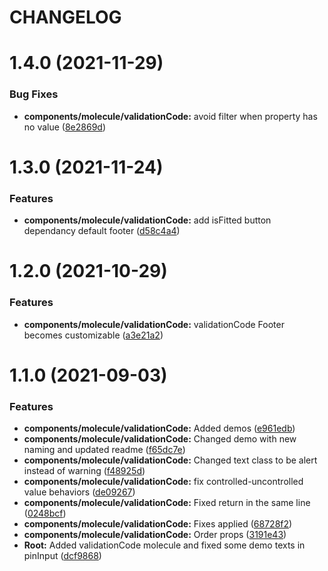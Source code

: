 # CHANGELOG

# 1.4.0 (2021-11-29)


### Bug Fixes

* **components/molecule/validationCode:** avoid filter when property has no value ([8e2869d](https://github.com/SUI-Components/sui-components/commit/8e2869d308af30bcbdd97c1e5428bccf3fa376af))



# 1.3.0 (2021-11-24)


### Features

* **components/molecule/validationCode:** add isFitted button dependancy default footer ([d58c4a4](https://github.com/SUI-Components/sui-components/commit/d58c4a45c6e1d5d651ca2d0e9eed6ce7f667ba8d))



# 1.2.0 (2021-10-29)


### Features

* **components/molecule/validationCode:** validationCode Footer becomes customizable ([a3e21a2](https://github.com/SUI-Components/sui-components/commit/a3e21a2c5f88dab5f2574d8e24c98a4c1f8f6fbc))



# 1.1.0 (2021-09-03)


### Features

* **components/molecule/validationCode:** Added demos ([e961edb](https://github.com/SUI-Components/sui-components/commit/e961edbafa7b51829500ab4dab9d8f85d6e04a94))
* **components/molecule/validationCode:** Changed demo with new naming and updated readme ([f65dc7e](https://github.com/SUI-Components/sui-components/commit/f65dc7e4c31acaf48099e8a8a58f225012c888fe))
* **components/molecule/validationCode:** Changed text class to be alert instead of warning ([f48925d](https://github.com/SUI-Components/sui-components/commit/f48925d83e3a4c6364e23c094f056908b304dcd2))
* **components/molecule/validationCode:** fix controlled-uncontrolled value behaviors ([de09267](https://github.com/SUI-Components/sui-components/commit/de09267a5ab9dd64774932c9ee290a7dc9da15cc))
* **components/molecule/validationCode:** Fixed return in the same line ([0248bcf](https://github.com/SUI-Components/sui-components/commit/0248bcf10a4ffec2452c755da91b82d48093bece))
* **components/molecule/validationCode:** Fixes applied ([68728f2](https://github.com/SUI-Components/sui-components/commit/68728f28b932574ca0216b82589ac196fdf3029b))
* **components/molecule/validationCode:** Order props ([3191e43](https://github.com/SUI-Components/sui-components/commit/3191e432ee4f7eef595bd8c8f7d1d1651d438cb8))
* **Root:** Added validationCode molecule and fixed some demo texts in pinInput ([dcf9868](https://github.com/SUI-Components/sui-components/commit/dcf9868a06a2a924f01ced391a1702d040be1e37))



